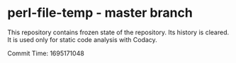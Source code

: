 # perl-file-temp - master branch

This repository contains frozen state of the repository.
Its history is cleared. It is used only for static code
analysis with Codacy.

Commit Time: 1695171048